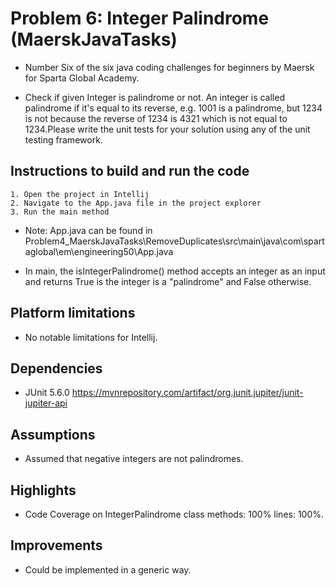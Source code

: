 # Problem 6: Integer Palindrome (MaerskJavaTasks)
* Number Six of the six java coding challenges for beginners by Maersk for Sparta Global Academy.

* Check if given Integer is palindrome or not. An integer is called palindrome if it's equal to its reverse, e.g. 1001 is a palindrome, but 1234 is not because the reverse of 1234 is 4321 which is not equal to 1234.Please write the unit tests for your solution using any of the unit testing framework.

## Instructions to build and run the code

    1. Open the project in Intellij
    2. Navigate to the App.java file in the project explorer
    3. Run the main method

* Note: App.java can be found in Problem4_MaerskJavaTasks\RemoveDuplicates\src\main\java\com\spartaglobal\em\engineering50\App.java

* In main, the isIntegerPalindrome() method accepts an integer as an input and returns True is the integer is a "palindrome" and False otherwise.

## Platform limitations

* No notable limitations for Intellij.

## Dependencies

* JUnit 5.6.0 https://mvnrepository.com/artifact/org.junit.jupiter/junit-jupiter-api 

## Assumptions

* Assumed that negative integers are not palindromes.

## Highlights

* Code Coverage on IntegerPalindrome class methods: 100% lines: 100%.

## Improvements

* Could be implemented in a generic way.



